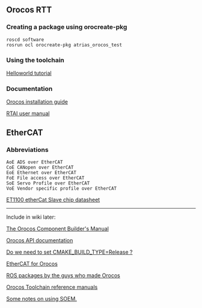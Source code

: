 ## Orocos RTT ##

### Creating a package using orocreate-pkg ###

```
roscd software
rosrun ocl orocreate-pkg atrias_orocos_test
```

### Using the toolchain ###

[Helloworld tutorial](http://people.mech.kuleuven.be/~orocos/pub/stable/documentation/rtt/v1.4.x/doc-xml/orocos-ocl-intro.html)

### Documentation ###

[Orocos installation guide](http://people.mech.kuleuven.be/~orocos/pub/stable/documentation/rtt/v1.8.x/doc-xml/orocos-installation.html#general_setup_rtai)

[RTAI user manual](https://docs.google.com/viewer?a=v&q=cache:dEq3IuiRjA8J:https://www.rtai.org/index.php%3Fmodule%3Ddocuments%26JAS_DocumentManager_op%3DdownloadFile%26JAS_File_id%3D46+&hl=en&gl=us&pid=bl&srcid=ADGEESgFZbV4xg6lQNuAywpy7OiUdhO3gzxglAzIGKZPo3nO5hU_aCdtsx0v8azBHML9I7CPCcVQH-NGsw1qksMdv0TTxEmY_MFUhek0hmxQ3Dm-47YJI5OA7lM-OIGHAE6v_yoTps7S&sig=AHIEtbQ-q6cUKBwZ8zHVmLDZzIxJYhOYkA)

## EtherCAT ##

### Abbreviations ###
```
AoE ADS over EtherCAT
CoE CANopen over EtherCAT
EoE Ethernet over EtherCAT
FoE File access over EtherCAT
SoE Servo Profile over EtherCAT
VoE Vendor specific profile over EtherCAT
```

[ET1100 etherCat Slave chip datasheet](http://download.beckhoff.com/download/Document/EtherCAT/Development_products/EtherCAT_ET1100_Datasheet_all_v1i8.pdf)


---

Include in wiki later:

[The Orocos Component Builder's Manual](http://www.orocos.org/stable/documentation/rtt/v2.x/doc-xml/orocos-components-manual.html)

[Orocos API documentation](http://www.orocos.org/stable/documentation/rtt/v2.x/api/html/index.html)

[Do we need to set CMAKE\_BUILD\_TYPE=Release ?](http://www.orocos.org/forum/orocos/orocos-users/rtai-or-xenomai#comment-5282)

[EtherCAT for Orocos](http://www.orocos.org/forum/orocos/orocos-users/ethercat-driver-orocos)

[ROS packages by the guys who made Orocos](http://www.ros.org/wiki/kul-ros-pkg)

[Orocos Toolchain reference manuals](http://www.orocos.org/wiki/orocos/toolchain/toolchain-reference-manuals)

[Some notes on using SOEM.](http://www.orocos.org/forum/orocos/orocos-users/cannot-start-soem-component)